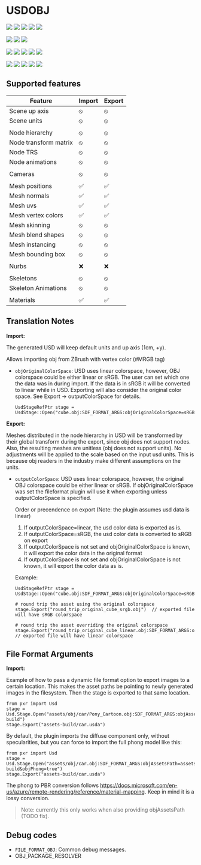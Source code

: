 # USDOBJ

[![](https://img.shields.io/endpoint?url=https://gist.githubusercontent.com/kwblackstone/264643f3d2acacc5369a0ba70854dfb6/raw/windows-2022-2411-OBJ.json)](https://github.com/adobe/USD-Fileformat-plugins/actions/workflows/ci.yml) [![](https://img.shields.io/endpoint?url=https://gist.githubusercontent.com/kwblackstone/264643f3d2acacc5369a0ba70854dfb6/raw/windows-2022-2408-OBJ.json)](https://github.com/adobe/USD-Fileformat-plugins/actions/workflows/ci.yml) [![](https://img.shields.io/endpoint?url=https://gist.githubusercontent.com/kwblackstone/264643f3d2acacc5369a0ba70854dfb6/raw/windows-2022-2405-OBJ.json)](https://github.com/adobe/USD-Fileformat-plugins/actions/workflows/ci.yml) [![](https://img.shields.io/endpoint?url=https://gist.githubusercontent.com/kwblackstone/264643f3d2acacc5369a0ba70854dfb6/raw/windows-2022-2311-OBJ.json)](https://github.com/adobe/USD-Fileformat-plugins/actions/workflows/ci.yml) [![](https://img.shields.io/endpoint?url=https://gist.githubusercontent.com/kwblackstone/264643f3d2acacc5369a0ba70854dfb6/raw/windows-2022-2308-OBJ.json)](https://github.com/adobe/USD-Fileformat-plugins/actions/workflows/ci.yml)

[![](https://img.shields.io/endpoint?url=https://gist.githubusercontent.com/kwblackstone/264643f3d2acacc5369a0ba70854dfb6/raw/macOS-14-2411-OBJ.json)](https://github.com/adobe/USD-Fileformat-plugins/actions/workflows/ci.yml) [![](https://img.shields.io/endpoint?url=https://gist.githubusercontent.com/kwblackstone/264643f3d2acacc5369a0ba70854dfb6/raw/macOS-14-2408-OBJ.json)](https://github.com/adobe/USD-Fileformat-plugins/actions/workflows/ci.yml) [![](https://img.shields.io/endpoint?url=https://gist.githubusercontent.com/kwblackstone/264643f3d2acacc5369a0ba70854dfb6/raw/macOS-14-2405-OBJ.json)](https://github.com/adobe/USD-Fileformat-plugins/actions/workflows/ci.yml)

[![](https://img.shields.io/endpoint?url=https://gist.githubusercontent.com/kwblackstone/264643f3d2acacc5369a0ba70854dfb6/raw/macOS-13-2411-OBJ.json)](https://github.com/adobe/USD-Fileformat-plugins/actions/workflows/ci.yml) [![](https://img.shields.io/endpoint?url=https://gist.githubusercontent.com/kwblackstone/264643f3d2acacc5369a0ba70854dfb6/raw/macOS-13-2408-OBJ.json)](https://github.com/adobe/USD-Fileformat-plugins/actions/workflows/ci.yml) [![](https://img.shields.io/endpoint?url=https://gist.githubusercontent.com/kwblackstone/264643f3d2acacc5369a0ba70854dfb6/raw/macOS-13-2405-OBJ.json)](https://github.com/adobe/USD-Fileformat-plugins/actions/workflows/ci.yml) [![](https://img.shields.io/endpoint?url=https://gist.githubusercontent.com/kwblackstone/264643f3d2acacc5369a0ba70854dfb6/raw/macOS-13-2311-OBJ.json)](https://github.com/adobe/USD-Fileformat-plugins/actions/workflows/ci.yml) [![](https://img.shields.io/endpoint?url=https://gist.githubusercontent.com/kwblackstone/264643f3d2acacc5369a0ba70854dfb6/raw/macOS-13-2308-OBJ.json)](https://github.com/adobe/USD-Fileformat-plugins/actions/workflows/ci.yml)

[![](https://img.shields.io/endpoint?url=https://gist.githubusercontent.com/kwblackstone/264643f3d2acacc5369a0ba70854dfb6/raw/ubuntu-22.04-2411-OBJ.json)](https://github.com/adobe/USD-Fileformat-plugins/actions/workflows/ci.yml) [![](https://img.shields.io/endpoint?url=https://gist.githubusercontent.com/kwblackstone/264643f3d2acacc5369a0ba70854dfb6/raw/ubuntu-22.04-2408-OBJ.json)](https://github.com/adobe/USD-Fileformat-plugins/actions/workflows/ci.yml) [![](https://img.shields.io/endpoint?url=https://gist.githubusercontent.com/kwblackstone/264643f3d2acacc5369a0ba70854dfb6/raw/ubuntu-22.04-2405-OBJ.json)](https://github.com/adobe/USD-Fileformat-plugins/actions/workflows/ci.yml) [![](https://img.shields.io/endpoint?url=https://gist.githubusercontent.com/kwblackstone/264643f3d2acacc5369a0ba70854dfb6/raw/ubuntu-22.04-2311-OBJ.json)](https://github.com/adobe/USD-Fileformat-plugins/actions/workflows/ci.yml) [![](https://img.shields.io/endpoint?url=https://gist.githubusercontent.com/kwblackstone/264643f3d2acacc5369a0ba70854dfb6/raw/ubuntu-22.04-2308-OBJ.json)](https://github.com/adobe/USD-Fileformat-plugins/actions/workflows/ci.yml)

## Supported features

|Feature|Import|Export|
|--|--|--|
|Scene up axis            |⦸|⦸|
|Scene units              |⦸|⦸|
||||
|Node hierarchy           |⦸|⦸|
|Node transform matrix    |⦸|⦸|
|Node TRS                 |⦸|⦸|
|Node animations          |⦸|⦸|
||||
|Cameras                  |⦸|⦸|
||||
|Mesh positions           |✅|✅|
|Mesh normals             |✅|✅|
|Mesh uvs                 |✅|✅|
|Mesh vertex colors       |✅|✅|
|Mesh skinning            |⦸|⦸|
|Mesh blend shapes        |⦸|⦸|
|Mesh instancing          |⦸|⦸|
|Mesh bounding box        |⦸|⦸|
||||
|Nurbs                    |❌|❌|
||||
|Skeletons                |⦸|⦸|
|Skeleton Animations      |⦸|⦸|
||||
|Materials                |✅|✅|





## Translation Notes

**Import:**

The generated USD will keep default units and up axis (1cm, +y).

Allows importing obj from ZBrush with vertex color (#MRGB tag)

* `objOriginalColorSpace`: USD uses linear colorspace, however, OBJ colorspace could be either linear or sRGB.
    The user can set which one the data was in during import.  If the data is in sRGB it will be converted to linear while in USD. Exporting will also consider the original color space. See Export -> outputColorSpace for details.

    ```
    UsdStageRefPtr stage = UsdStage::Open("cube.obj:SDF_FORMAT_ARGS:objOriginalColorSpace=sRGB")
    ```

**Export:**

Meshes distributed in the node hierarchy in USD will be transformed by their global transform 
during the export, since obj does not support nodes.
Also, the resulting meshes are unitless (obj does not support units). No adjustments will be applied to the scale based on the input usd units. This is because obj readers in the industry make different assumptions on the units.

* `outputColorSpace`: USD uses linear colorspace, however, the original OBJ colorspace could be either linear or sRGB.
    If objOriginalColorSpace was set the fileformat plugin will use it when exporting unless outputColorSpace is specified.

    Order or precendence on export (Note: the plugin assumes usd data is linear)
    1. If outputColorSpace=linear, the usd color data is exported as is.
    2. If outputColorSpace=sRGB, the usd color data is converted to sRGB on export
    3. If outputColorSpace is not set and objOriginalColorSpace is known, it will export the color data in the original format
    4. If outputColorSpace is not set and objOriginalColorSpace is not known, it will export the color data as is.

    Example:
    ```
    UsdStageRefPtr stage = UsdStage::Open("cube.obj:SDF_FORMAT_ARGS:objOriginalColorSpace=sRGB")

    # round trip the asset using the original colorspace
    stage.Export("round_trip_original_cube_srgb.obj")  // exported file will have sRGB colorspace

    # round trip the asset overriding the original colorspace
    stage.Export("round_trip_original_cube_linear.obj:SDF_FORMAT_ARGS:outputColorSpace=linear")  // exported file will have linear colorspace
    ```

## File Format Arguments

**Import:**

Example of how to pass a dynamic file format option to export images to a certain location.
This makes the asset paths be pointing to newly generated images in the filesystem.
Then the stage is exported to that same location.
```
from pxr import Usd
stage = Usd.Stage.Open("assets/obj/car/Pony_Cartoon.obj:SDF_FORMAT_ARGS:objAssetsPath=assets-build")
stage.Export("assets-build/car.usda")
```

By default, the plugin imports the diffuse component only, without specularities, but you can force to import the full phong model like this:
```
from pxr import Usd
stage = Usd.Stage.Open("assets/obj/car.obj:SDF_FORMAT_ARGS:objAssetsPath=assets-build&objPhong=true")
stage.Export("assets-build/car.usda")
```
The phong to PBR conversion follows https://docs.microsoft.com/en-us/azure/remote-rendering/reference/material-mapping. Keep in mind it is a lossy conversion.
> Note: currently this only works when also providing objAssetsPath (TODO fix).

## Debug codes
* `FILE_FORMAT_OBJ`: Common debug messages.
* OBJ_PACKAGE_RESOLVER



